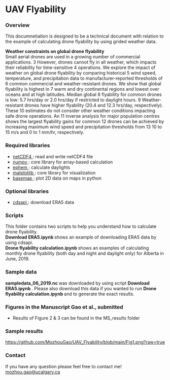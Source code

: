 # UAV Flyability

### Overview 
This documnetiation is designed to be a technical document with relation to the example of calculating drone flyability by using grided weather data.

<b>Weather constraints on global drone flyability</b>
<br>Small aerial drones are used in a growing number of commercial applications. 3 However, drones cannot fly in all weather, which impacts their reliability for time-sensitive 4 operations. We explore the impact of weather on global drone flyability by comparing historical 5 wind speed, temperature, and precipitation data to manufacturer-reported thresholds of 6 common commercial and weather-resistant drones. We show that global flyability is highest in 7 warm and dry continental regions and lowest over oceans and at high latitudes. Median global 8 flyability for common drones is low: 5.7 hrs/day or 2.0 hrs/day if restricted to daylight hours. 9 Weather-resistant drones have higher flyability (20.4 and 12.3 hrs/day, respectively). These 10 estimates do not consider other weather conditions impacting safe drone operations. An 11 inverse analysis for major population centres shows the largest flyability gains for common 12 drones can be achieved by increasing maximum wind speed and precipitation thresholds from 13 10 to 15 m/s and 0 to 1 mm/hr, respectively.

### Required libraries 
- <a href= "https://unidata.github.io/netcdf4-python/netCDF4/index.html"> netCDF4 </a>: read and write netCDF4 file 
- <a href= "https://numpy.org/"> numpy </a>: core library for array-based calculation
- <a href= "https://rhodesmill.org/pyephem/"> ephem </a>: calculate daylights 
- <a href= "https://matplotlib.org/"> matplotlib </a>: core library for visualization 
- <a href= "https://matplotlib.org/basemap/"> basemap </a>: plot 2D data on maps in python 


### Optional libraries
- <a href= "https://cds.climate.copernicus.eu/api-how-to"> cdsapi </a>: download ERA5 data

### Scripts 
This folder contains two scripts to help you understand how to calculate drone flyability. 
<br> <b> Download ERA5.ipynb </b> shows an example of downloading ERA5 data by using cdsapi.
<br> <b> Drone flyability calculation.ipynb </b> shows an examples of calculating monthly drone flyability (both day and night and daylight only) for Alberta in June, 2019.  
 
### Sample data
<b> sampledata_06_2019.nc </b> was downloaded by using script <b> Download ERA5.ipynb </b>. Please also download this data if you wanted to run <b> Drone flyability calculation.ipynb </b> and to generate the exact results.

### Figures in the Manuscript Gao et al., submitted 
- Results of Figure 2 & 3 can be found in the MS_results folder 

### Sample results 
https://github.com/MozhouGao/UAV_Flyability/blob/main/Fig1.png?raw=true
 
### Contact 
If you have any question please feel free to contact me! 
<br> mozhou.gao@ucalgary.ca
